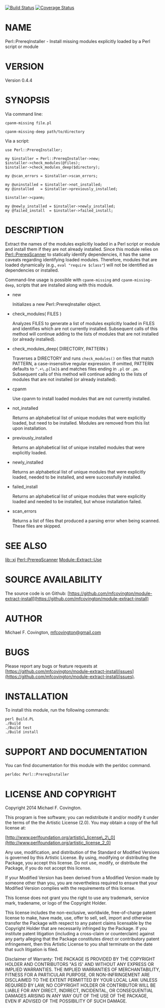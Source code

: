 [![Build Status](https://travis-ci.org/mfcovington/Perl-PrereqInstaller.svg?branch=master)](https://travis-ci.org/mfcovington/Perl-PrereqInstaller) [![Coverage Status](https://coveralls.io/repos/mfcovington/Perl-PrereqInstaller/badge.png?branch=master)](https://coveralls.io/r/mfcovington/Perl-PrereqInstaller?branch=master)

# NAME

Perl::PrereqInstaller - Install missing modules explicitly
loaded by a Perl script or module

# VERSION

Version 0.4.4

# SYNOPSIS

Via command line:

    cpanm-missing file.pl

    cpanm-missing-deep path/to/directory

Via a script:

    use Perl::PrereqInstaller;

    my $installer = Perl::PrereqInstaller->new;
    $installer->check_modules(@files);
    $installer->check_modules_deep($directory);

    my @scan_errors = $installer->scan_errors;

    my @uninstalled = $installer->not_installed;
    my @installed   = $installer->previously_installed;

    $installer->cpanm;

    my @newly_installed = $installer->newly_installed;
    my @failed_install  = $installer->failed_install;

# DESCRIPTION

Extract the names of the modules explicitly loaded in a Perl script or
module and install them if they are not already installed. Since this
module relies on [Perl::PrereqScanner](https://metacpan.org/pod/Perl::PrereqScanner) to
statically identify dependencies, it has the same caveats regarding
identifying loaded modules. Therefore, modules that are loaded
dynamically (e.g., `eval "require $class"`) will not be identified
as dependencies or installed.

Command-line usage is possible with `cpanm-missing` and
`cpanm-missing-deep`, scripts that are installed along with this
module.

- new

    Initializes a new Perl::PrereqInstaller object.

- check\_modules( FILES )

    Analyzes FILES to generate a list of modules explicitly loaded in
    FILES and identifies which are not currently installed. Subsequent
    calls of this method will continue adding to the lists of modules
    that are not installed (or already installed).

- check\_modules\_deep( DIRECTORY, PATTERN )

    Traverses a DIRECTORY and runs `check_modules()` on files that match
    PATTERN, a case-insensitive regular expression. If omitted, PATTERN
    defaults to `^.+\.p[lm]$` and matches files ending in `.pl` or
    `.pm`. Subsequent calls of this method will continue adding to the
    lists of modules that are not installed (or already installed).

- cpanm

    Use cpanm to install loaded modules that are not currently installed.

- not\_installed

    Returns an alphabetical list of unique modules that were explicitly
    loaded, but need to be installed. Modules are removed from this list
    upon installation.

- previously\_installed

    Returns an alphabetical list of unique installed modules that were
    explicitly loaded.

- newly\_installed

    Returns an alphabetical list of unique modules that were
    explicitly loaded, needed to be installed, and were successfully
    installed.

- failed\_install

    Returns an alphabetical list of unique modules that were
    explicitly loaded and needed to be installed, but whose installation
    failed.

- scan\_errors

    Returns a list of files that produced a parsing error
    when being scanned. These files are skipped.

# SEE ALSO

[lib::xi](https://metacpan.org/pod/lib::xi)
[Perl::PrereqScanner](https://metacpan.org/pod/Perl::PrereqScanner)
[Module::Extract::Use](https://metacpan.org/pod/Module::Extract::Use)

# SOURCE AVAILABILITY

The source code is on Github:
[https://github.com/mfcovington/module-extract-install](https://github.com/mfcovington/module-extract-install)

# AUTHOR

Michael F. Covington, <mfcovington@gmail.com>

# BUGS

Please report any bugs or feature requests at
[https://github.com/mfcovington/module-extract-install/issues](https://github.com/mfcovington/module-extract-install/issues).

# INSTALLATION

To install this module, run the following commands:

    perl Build.PL
    ./Build
    ./Build test
    ./Build install

# SUPPORT AND DOCUMENTATION

You can find documentation for this module with the perldoc command.

    perldoc Perl::PrereqInstaller

# LICENSE AND COPYRIGHT

Copyright 2014 Michael F. Covington.

This program is free software; you can redistribute it and/or modify it
under the terms of the the Artistic License (2.0). You may obtain a
copy of the full license at:

[http://www.perlfoundation.org/artistic\_license\_2\_0](http://www.perlfoundation.org/artistic_license_2_0)

Any use, modification, and distribution of the Standard or Modified
Versions is governed by this Artistic License. By using, modifying or
distributing the Package, you accept this license. Do not use, modify,
or distribute the Package, if you do not accept this license.

If your Modified Version has been derived from a Modified Version made
by someone other than you, you are nevertheless required to ensure that
your Modified Version complies with the requirements of this license.

This license does not grant you the right to use any trademark, service
mark, tradename, or logo of the Copyright Holder.

This license includes the non-exclusive, worldwide, free-of-charge
patent license to make, have made, use, offer to sell, sell, import and
otherwise transfer the Package with respect to any patent claims
licensable by the Copyright Holder that are necessarily infringed by the
Package. If you institute patent litigation (including a cross-claim or
counterclaim) against any party alleging that the Package constitutes
direct or contributory patent infringement, then this Artistic License
to you shall terminate on the date that such litigation is filed.

Disclaimer of Warranty: THE PACKAGE IS PROVIDED BY THE COPYRIGHT HOLDER
AND CONTRIBUTORS "AS IS' AND WITHOUT ANY EXPRESS OR IMPLIED WARRANTIES.
THE IMPLIED WARRANTIES OF MERCHANTABILITY, FITNESS FOR A PARTICULAR
PURPOSE, OR NON-INFRINGEMENT ARE DISCLAIMED TO THE EXTENT PERMITTED BY
YOUR LOCAL LAW. UNLESS REQUIRED BY LAW, NO COPYRIGHT HOLDER OR
CONTRIBUTOR WILL BE LIABLE FOR ANY DIRECT, INDIRECT, INCIDENTAL, OR
CONSEQUENTIAL DAMAGES ARISING IN ANY WAY OUT OF THE USE OF THE PACKAGE,
EVEN IF ADVISED OF THE POSSIBILITY OF SUCH DAMAGE.
